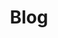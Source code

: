 ---
title: "Blog"
draft: false
description : "Get the latest news about the development of Coscine here."
---